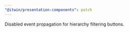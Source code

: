 ```yaml
---
"@itwin/presentation-components": patch
---
```


Disabled event propagation for hierarchy filtering buttons.
